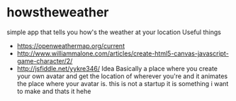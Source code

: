 # howstheweather
simple app that tells you how's the weather at your location
Useful things 
- https://openweathermap.org/current
- http://www.williammalone.com/articles/create-html5-canvas-javascript-game-character/2/
- http://jsfiddle.net/yykre346/
Idea
Basically a place where you create your own avatar and get the location of wherever you're and it animates the place where your avatar is.
this is not a startup it is something i want to make and thats it hehe
